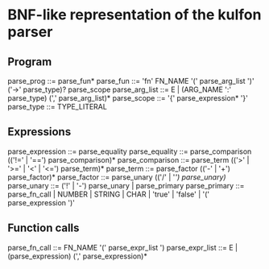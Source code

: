 # BNF-like representation of the kulfon parser

## Program
parse_prog ::= parse_fun*
parse_fun ::= 'fn' FN_NAME '(' parse_arg_list ')' ('->' parse_type)? parse_scope
parse_arg_list ::= E | (ARG_NAME ':' parse_type) (',' parse_arg_list)*
parse_scope ::= '{' parse_expression* '}'
parse_type ::= TYPE_LITERAL

## Expressions
parse_expression ::= parse_equality
parse_equality ::= parse_comparison (('!=' | '==') parse_comparison)*
parse_comparison ::= parse_term (('>' | '>=' | '<' | '<=') parse_term)*
parse_term ::= parse_factor (('-' | '+') parse_factor)*
parse_factor ::= parse_unary (('/' | '*') parse_unary)*
parse_unary ::= ('!' | '-') parse_unary | parse_primary
parse_primary ::= parse_fn_call | NUMBER | STRING | CHAR | 'true' | 'false' | '(' parse_expression ')'

## Function calls
parse_fn_call ::= FN_NAME '(' parse_expr_list ')
parse_expr_list ::= E | (parse_expression) (',' parse_expression)*
